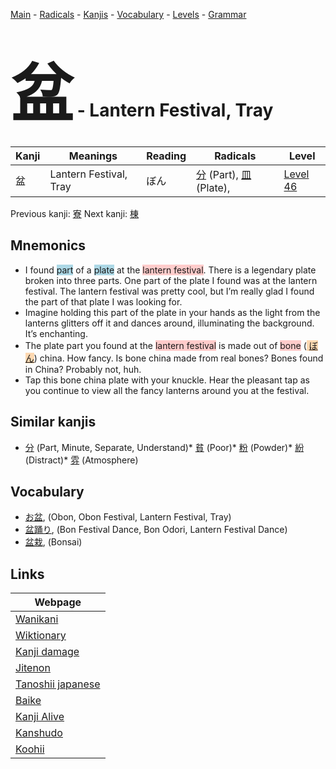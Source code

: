 <style> bigfont {font-size: 100px}</style>
[Main](../index.md) -
[Radicals](../radicals.md) -
[Kanjis](../kanjis.md) -
[Vocabulary](../vocabulary.md) -
[Levels](../levels.md) -
[Grammar](../grammar.md)
# <bigfont> 盆</bigfont> - Lantern Festival, Tray 

| Kanji | Meanings | Reading | Radicals | Level |
| --- | --- | --- | --- | --- |
| 盆 | Lantern Festival, Tray | ぼん | [分](../radicals/分.md) (Part), [皿](../radicals/皿.md) (Plate),  | [Level 46](../levels/wk_level46.md) |

Previous kanji: [寮](寮.md) Next kanji: [棟](棟.md) 

## Mnemonics
 * I found <span style="background-color:#ADD8E6"> part</span> of a <span style="background-color:#ADD8E6"> plate</span> at the <span style="background-color:#ffcccb"> lantern festival</span>. There is a legendary plate broken into three parts. One part of the plate I found was at the lantern festival. The lantern festival was pretty cool, but I’m really glad I found the part of that plate I was looking for.
* Imagine holding this part of the plate in your hands as the light from the lanterns glitters off it and dances around, illuminating the background. It’s enchanting.
* The plate part you found at the <span style="background-color:#ffcccb"> lantern festival</span> is made out of <span style="background-color:#ffcccb"> bone</span> (<span style="background-color:#fed8b1"> [ぼん](https://jisho.org/search/ぼん)</span>) china. How fancy. Is bone china made from real bones? Bones found in China? Probably not, huh.
* Tap this bone china plate with your knuckle. Hear the pleasant tap as you continue to view all the fancy lanterns around you at the festival.


## Similar kanjis
 * [分](分.md) (Part, Minute, Separate, Understand)* [貧](貧.md) (Poor)* [粉](粉.md) (Powder)* [紛](紛.md) (Distract)* [雰](雰.md) (Atmosphere)


## Vocabulary
 * [お盆](../vocabulary/盆.md), (Obon, Obon Festival, Lantern Festival, Tray)
* [盆踊り](../vocabulary/盆.md), (Bon Festival Dance, Bon Odori, Lantern Festival Dance)
* [盆栽](../vocabulary/盆.md), (Bonsai)



## Links 

| Webpage |
| --- |
| [Wanikani          ](https://www.wanikani.com/kanji/盆) |
| [Wiktionary        ](https://en.wiktionary.org/wiki/盆) |
| [Kanji damage      ](http://www.kanjidamage.com/kanji/search?utf8=✓&q=盆) |
| [Jitenon           ](https://jitenon.com/kanji/盆) |
| [Tanoshii japanese ](https://www.tanoshiijapanese.com/dictionary/kanji.cfm?k=盆) |
| [Baike             ](https://baike.baidu.com/item/盆) |
| [Kanji Alive       ](https://app.kanjialive.com/盆) |
| [Kanshudo          ](https://www.kanshudo.com/searchmn?q=盆) |
| [Koohii            ](https://kanji.koohii.com/study/kanji/盆) |
